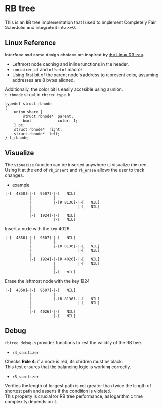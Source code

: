 # RB tree
This is an RB tree implementation that I used to implement Completely Fair Scheduler and integrate it into xv6.

## Linux Reference
Interface and some design choices are inspired by [the Linux RB tree](https://github.com/torvalds/linux/blob/master/lib/rbtree.c).
- Leftmost node caching and inline functions in the header.
- `container_of` and `offsetof` macros.
- Using first bit of the parent node's address to represent color, assuming addresses are 8 bytes aligned.

Additionally, the color bit is easily accesible using a union.\
`t_rbnode` struct in `rbtree_type.h`
```
typedef struct rbnode
{
    union share {
        struct rbnode*  parent;
        bool            color: 1;
    } pc;
    struct rbnode*  right;
    struct rbnode*  left;
} t_rbnode;
```

## Visualize
The `visualize` function can be inserted anywhere to visualize the tree.\
Using it at the end of `rb_insert` and `rb_erase` allows the user to track changes. 

- example
```
|-[  4850]-|-[  9507]-|-[   NIL]
           |          |
           |          |-[R 8136]-|-[   NIL]
           |                     |-[   NIL]
           |
           |-[  1924]-|-[   NIL]
                      |-[   NIL]
```
Insert a node with the key 4026
```
|-[  4850]-|-[  9507]-|-[   NIL]
           |          |
           |          |-[R 8136]-|-[   NIL]
           |                     |-[   NIL]
           |
           |-[  1924]-|-[R 4026]-|-[   NIL]
                      |          |-[   NIL]
                      |
                      |-[   NIL]
```
Erase the leftmost node with the key 1924
```
|-[  4850]-|-[  9507]-|-[   NIL]
           |          |
           |          |-[R 8136]-|-[   NIL]
           |                     |-[   NIL]
           |
           |-[  4026]-|-[   NIL]
                      |-[   NIL]
```

## Debug
`rbtree_debug.h` provides functions to test the validity of the RB tree.
- `r4_sanitizer`


Checks **Rule 4**: if a node is red, its children must be black.\
This test ensures that the balancing logic is working correctly.
- `r5_sanitizer`


Verifies the length of longest path is not greater than twice the length of shortest path and asserts if the condition is violated.\
This property is crucial for RB tree performance, as logarithmic time complexity depends on it.
